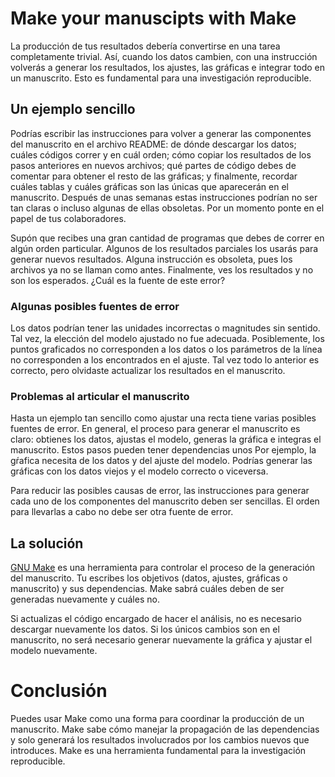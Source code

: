 # Make your manuscipts with Make
La producción de tus resultados debería convertirse en una tarea completamente trivial. Así, cuando
los datos cambien, con una instrucción volverás a generar los resultados, los ajustes, las gráficas
e integrar todo en un manuscrito. Esto es fundamental para una investigación reproducible.

## Un ejemplo sencillo
Podrías escribir las instrucciones para volver a generar las componentes del manuscrito en el
archivo README: de dónde descargar los datos; cuáles códigos correr y en cuál orden; cómo copiar los
resultados de los pasos anteriores en nuevos archivos; qué partes de código debes de comentar para
obtener el resto de las gráficas; y finalmente, recordar cuáles tablas y cuáles gráficas son las
únicas que aparecerán en el manuscrito. Después de unas semanas estas instrucciones podrían no ser
tan claras o incluso algunas de ellas obsoletas. Por un momento ponte en el papel de tus
colaboradores.

Supón que recibes una gran cantidad de programas que debes de correr en algún orden particular. Algunos de los
resultados parciales los usarás para generar nuevos resultados. Alguna instrucción es obsoleta, pues
los archivos ya no se llaman como antes. Finalmente, ves los resultados y no son los esperados.
¿Cuál es la fuente de este error?

### Algunas posibles fuentes de error
Los datos podrían tener las unidades incorrectas o magnitudes sin sentido. Tal vez, la elección del
modelo ajustado no fue adecuada. Posiblemente, los puntos graficados no corresponden a los datos o
los parámetros de la línea no corresponden a los encontrados en el ajuste. Tal vez todo lo anterior
es correcto, pero olvidaste actualizar los resultados en el manuscrito.

### Problemas al articular el manuscrito
Hasta un ejemplo tan sencillo como ajustar una recta tiene varias posibles fuentes de error. En
general, el proceso para generar el manuscrito es claro: obtienes los datos, ajustas el modelo,
generas la gráfica e integras el manuscrito. Estos pasos pueden tener dependencias unos
Por ejemplo, la gŕafica necesita de los datos y del ajuste del modelo. Podrías generar las
gráficas con los datos viejos y el modelo correcto o viceversa.

Para reducir las posibles causas de error, las instrucciones para generar cada uno de los
componentes del manuscrito deben ser sencillas. El orden para llevarlas a cabo no debe ser otra
fuente de error.

## La solución
[GNU Make](https://en.wikipedia.org/wiki/Make_(software)) es una herramienta para controlar el
proceso de la generación del manuscrito. Tu escribes los objetivos (datos, ajustes, gráficas o
manuscrito) y sus dependencias. Make sabrá cuáles deben de ser generadas nuevamente y cuáles no.

Si actualizas el código encargado de hacer el análisis, no es necesario descargar nuevamente los
datos. Si los únicos cambios son en el manuscrito, no será necesario generar nuevamente la gráfica y
ajustar el modelo nuevamente.

# Conclusión
Puedes usar Make como una forma para coordinar la producción de un manuscrito. Make sabe cómo
manejar la propagación de las dependencias y solo generará los resultados involucrados por los
cambios nuevos que introduces. Make es una herramienta fundamental para la investigación
reproducible.
